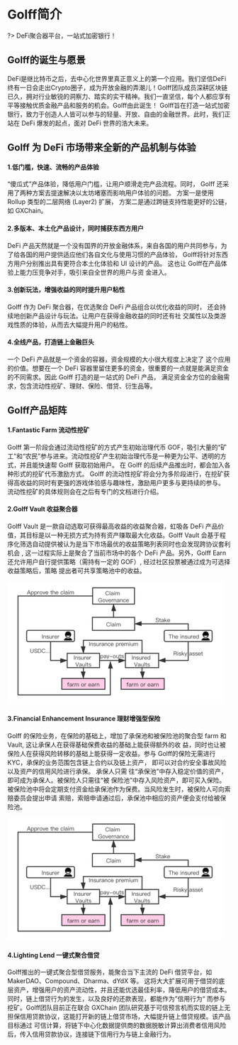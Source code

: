 # Golff简介

?> DeFi聚合器平台，一站式加密银行！

## Golff的诞生与愿景
DeFi是继比特币之后，去中心化世界里真正意义上的第一个应用。我们坚信DeFi终有一日会走出Crypto圈子，成为开放金融的弄潮儿！Golff团队成员深耕区块链已久，拥对行业敏锐的洞察力、踏实的实干精神。我们一直坚信，每个人都应享有平等接触优质金融产品和服务的机会。Golff由此诞生！
Golff旨在打造一站式加密银行，致力于创造人人皆可以参与的轻量、开放、自由的金融世界。此时，我们正站在 DeFi 爆发的起点，面对 DeFi 世界的浩大未来。

## Golff 为 DeFi 市场带来全新的产品机制与体验
#### 1.低门槛，快速、流畅的产品体验
“傻瓜式”产品体验，降低用户门槛，让用户顺滑走完产品流程。同时， Golff 还采用了两种方案去提速解决以太坊堵塞而影响用户体验的问题。 方案一是使用 Rollup 类型的二层网络 (Layer2) 扩展， 方案二是通过跨链支持性能更好的公链，如 GXChain。
#### 2.多版本、本土化产品设计，同时捕获东西方用户
DeFi 产品天然就是一个没有国界的开放金融体系，来自各国的用户共同参与，为了给各国的用户提供适应他们各自文化与使用习惯的产品体验， Golff将针对东西方用户分别推出具有更符合本土化体验和 UI 设计的产品。 这也让 Golff在产品体验上能力压竞争对手，吸引来自全世界的用户与资 金进入。
#### 3.创新玩法，增强收益的同时提升用户粘性
Golff 作为 DeFi 聚合器，在优选聚合 DeFi 产品组合以优化收益的同时， 还会持续地创新产品设计与玩法。让用户在获得金融收益的同时还有社 交属性以及类游戏性质的体验，从而去大幅提升用户的粘性。
#### 4.全线产品，打造链上金融巨头
一个 DeFi 产品就是一个资金的容器，资金规模的大小很大程度上决定了 这个应用的价值。想要在一个 DeFi 容器里留住更多的资金，很重要的一点就是能满足资金的不同需求。因此 Golff 打造的是一站式的 DeFi 产品， 满足资金全方位的金融需求，包含流动性挖矿、理财、保险、借贷、衍生品等。


## Golff产品矩阵
#### 1.Fantastic Farm 流动性挖矿
Golff 第一阶段会通过流动性挖矿的方式产生初始治理代币 GOF，吸引大量的“矿工”和“农民”参与进来。流动性挖矿产生初始治理代币是一种更为公平、透明的方式，并且能快速帮 Golff 获取初始用户。 在 Golff 的后续产品推出时，都会加入各种形式的挖矿代币激励方式。
Golff 的流动性挖矿将会分为多阶段进行，在挖矿获得高收益的同时有更强的游戏体验感与趣味性，激励用户更多与更持续的参与。 流动性挖矿的具体规则会在之后有专门的文档进行介绍。
#### 2.Golff Vault 收益聚合器
Golff Vault 是一款自动选取可获得最高收益的收益聚合器，虹吸各 DeFi 产品价值，其目标是以一种无损方式为持有资产赚取最大化收益。Golff Vault 会基于程序化筛选自动提供被认为是当下市场最优的收益策略列表同时也会发现跨协议套利机会 , 这一过程实际上是聚合了当前市场中的各个 DeFi 产品。另外，Golff Earn 还允许用户自行提供策略（需持有一定的 GOF）, 经过社区投票被通过成为可选择收益策略后，策略
提出者可共享策略池中的收益。

![image](/images/introduction/1.png)

#### 3.Financial Enhancement Insurance 理财增强型保险

Golff 的保险业务，在保险的基础上，增加了承保池和被保险池的聚合型 farm 和 Vault, 这让承保人在获得基础保费收益的基础上能获得额外的收 益，同时也让被保险人在获得风险转移的基础上能获得一定收益。参与 Golff的保险无需进行KYC，承保的业务范围包含链上合约以及链上资产， 即可以对合约安全事故风险以及资产的信用风险进行承保。 承保人只需 往“承保池”中存入稳定价值的资产，即可成为承保人。被保险人只需往“被 保险池”中存入风险资产，即可买入保险。被保险池中将会定期支付资金给承保池作为保费。当风险发生时，被保险人可向索赔委员会提出申请 索赔，索赔申请通过后，承保池中相应的资产便会支付给被保险池。

![image](/images/introduction/2.png)

#### 4.Lighting Lend 一键式聚合借贷

Golff推出的一键式聚合型借贷服务，能聚合当下主流的 DeFi 借贷平台，如MakerDAO、Compound、Dharma、dYdX 等。 这将大大扩展可用于借贷的底层资产，增强用户的资产流动性，并且还能优选最佳利率，降低用户的借贷成本。同时，链上借贷行为的发生，以及良好的还款表现，都能作为”信用行为“ 而参与挖矿。Golff团队目前正在联合 GXChain 团队研究基于可信预言机而实现的链上无担保信用贷款协议，这能打开新的链上借贷市场，大幅提升链上借贷规模。该产品目标通过 可信计算，将链下中心化数据提供商的数据脱敏计算出消费者信用风险 后，传入信用贷款协议，连接链下信用行为与链上金融行为。